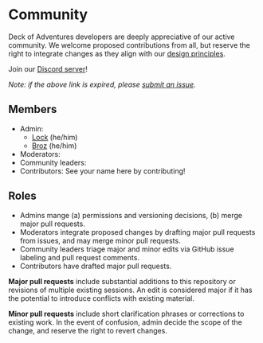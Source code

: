 # Community

Deck of Adventures developers are deeply appreciative of our active community. We
welcome proposed contributions from all, but reserve the right to integrate changes as
they align with our 
[design principles](02_Design_Document.md#-Core-Design-Principles).

Join our [Discord server](https://discord.gg/dk6RfWgPHF)! 

*Note: if the above link is expired, please 
[submit an issue](https://github.com/DeckofAdventures/TheGame/issues/new?assignees=&labels=bug&template=bug_report.md&title=Expired%20Discord%20Link!).*

## Members

- Admin:
    - [Lock](https://github.com/LockerM) (he/him)
    - [Broz](https://github.com/CBroz1) (he/him)
- Moderators:
- Community leaders:
- Contributors: See your name here by contributing!

## Roles

- Admins mange (a) permissions and versioning decisions, (b) merge major pull requests.
- Moderators integrate proposed changes by drafting major pull requests from issues, and
   may merge minor pull requests.
- Community leaders triage major and minor edits via GitHub issue labeling and pull
  request comments.
- Contributors have drafted major pull requests.

**Major pull requests** include substantial additions to this repository or revisions of
  multiple existing sessions. An edit is considered major if it has the potential to
  introduce conflicts with existing material. 

**Minor pull requests** include short clarification phrases or corrections to existing
  work. In the event of confusion, admin decide the scope of the change, and reserve
  the right to revert changes.
